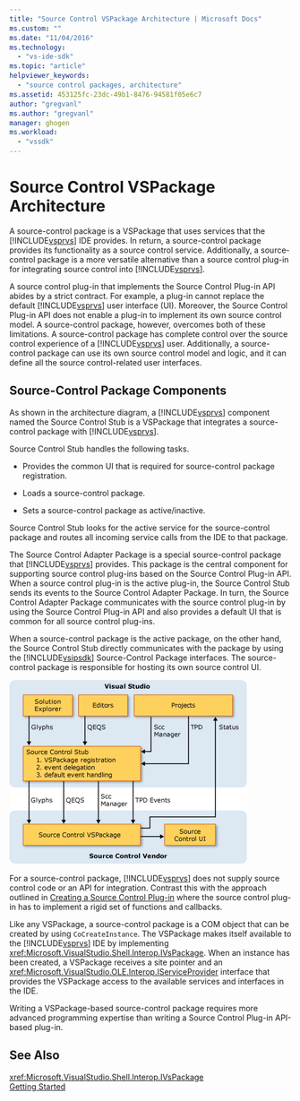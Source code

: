 ```yaml
---
title: "Source Control VSPackage Architecture | Microsoft Docs"
ms.custom: ""
ms.date: "11/04/2016"
ms.technology: 
  - "vs-ide-sdk"
ms.topic: "article"
helpviewer_keywords: 
  - "source control packages, architecture"
ms.assetid: 453125fc-23dc-49b1-8476-94581f05e6c7
author: "gregvanl"
ms.author: "gregvanl"
manager: ghogen
ms.workload: 
  - "vssdk"
---
```

# Source Control VSPackage Architecture
A source-control package is a VSPackage that uses services that the [!INCLUDE[vsprvs](../../code-quality/includes/vsprvs_md.md)] IDE provides. In return, a source-control package provides its functionality as a source control service. Additionally, a source-control package is a more versatile alternative than a source control plug-in for integrating source control into [!INCLUDE[vsprvs](../../code-quality/includes/vsprvs_md.md)].  
  
 A source control plug-in that implements the Source Control Plug-in API abides by a strict contract. For example, a plug-in cannot replace the default [!INCLUDE[vsprvs](../../code-quality/includes/vsprvs_md.md)] user interface (UI). Moreover, the Source Control Plug-in API does not enable a plug-in to implement its own source control model. A source-control package, however, overcomes both of these limitations. A source-control package has complete control over the source control experience of a [!INCLUDE[vsprvs](../../code-quality/includes/vsprvs_md.md)] user. Additionally, a source-control package can use its own source control model and logic, and it can define all the source control-related user interfaces.  
  
## Source-Control Package Components  
 As shown in the architecture diagram, a [!INCLUDE[vsprvs](../../code-quality/includes/vsprvs_md.md)] component named the Source Control Stub is a VSPackage that integrates a source-control package with [!INCLUDE[vsprvs](../../code-quality/includes/vsprvs_md.md)].  
  
 Source Control Stub handles the following tasks.  
  
-   Provides the common UI that is required for source-control package registration.  
  
-   Loads a source-control package.  
  
-   Sets a source-control package as active/inactive.  
  
 Source Control Stub looks for the active service for the source-control package and routes all incoming service calls from the IDE to that package.  
  
 The Source Control Adapter Package is a special source-control package that [!INCLUDE[vsprvs](../../code-quality/includes/vsprvs_md.md)] provides. This package is the central component for supporting source control plug-ins based on the Source Control Plug-in API. When a source control plug-in is the active plug-in, the Source Control Stub sends its events to the Source Control Adapter Package. In turn, the Source Control Adapter Package communicates with the source control plug-in by using the Source Control Plug-in API and also provides a default UI that is common for all source control plug-ins.  
  
 When a source-control package is the active package, on the other hand, the Source Control Stub directly communicates with the package by using the [!INCLUDE[vsipsdk](../../extensibility/includes/vsipsdk_md.md)] Source-Control Package interfaces. The source-control package is responsible for hosting its own source control UI.  
  
 ![Source Control Architecture graphic](../../extensibility/internals/media/vsipsccarch.gif "VSIPSCCArch")  
  
 For a source-control package, [!INCLUDE[vsprvs](../../code-quality/includes/vsprvs_md.md)] does not supply source control code or an API for integration. Contrast this with the approach outlined in [Creating a Source Control Plug-in](../../extensibility/internals/creating-a-source-control-plug-in.md) where the source control plug-in has to implement a rigid set of functions and callbacks.  
  
 Like any VSPackage, a source-control package is a COM object that can be created by using `CoCreateInstance`. The VSPackage makes itself available to the [!INCLUDE[vsprvs](../../code-quality/includes/vsprvs_md.md)] IDE by implementing <xref:Microsoft.VisualStudio.Shell.Interop.IVsPackage>. When an instance has been created, a VSPackage receives a site pointer and an <xref:Microsoft.VisualStudio.OLE.Interop.IServiceProvider> interface that provides the VSPackage access to the available services and interfaces in the IDE.  
  
 Writing a VSPackage-based source-control package requires more advanced programming expertise than writing a Source Control Plug-in API-based plug-in.  
  
## See Also  
 <xref:Microsoft.VisualStudio.Shell.Interop.IVsPackage>   
 [Getting Started](../../extensibility/internals/getting-started-with-source-control-vspackages.md)